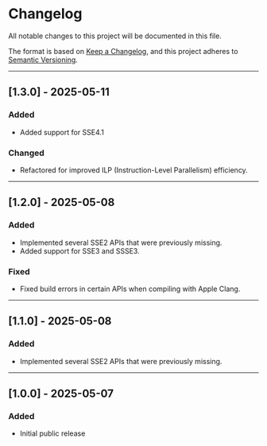 # Changelog

All notable changes to this project will be documented in this file.

The format is based on [Keep a Changelog](https://keepachangelog.com/en/1.0.0/),
and this project adheres to [Semantic Versioning](https://semver.org/).

---

## [1.3.0] - 2025-05-11

### Added
- Added support for SSE4.1

### Changed
- Refactored for improved ILP (Instruction-Level Parallelism) efficiency.

---

## [1.2.0] - 2025-05-08

### Added
- Implemented several SSE2 APIs that were previously missing.
- Added support for SSE3 and SSSE3.

### Fixed
- Fixed build errors in certain APIs when compiling with Apple Clang.

---

## [1.1.0] - 2025-05-08

### Added
- Implemented several SSE2 APIs that were previously missing.

---

## [1.0.0] - 2025-05-07

### Added
- Initial public release
